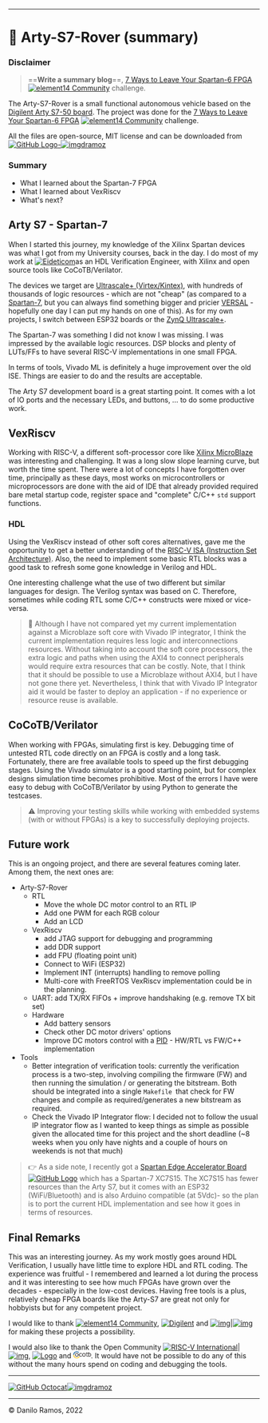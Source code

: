 ****

# 🚎 Arty-S7-Rover (summary)

### Disclaimer

> ==**Write a summary blog**==, [7 Ways to Leave Your Spartan-6 FPGA](https://community.element14.com/technologies/fpga-group/w/documents/27537/7-ways-to-leave-your-spartan-6-fpga) [<img src="https://community.element14.com/e14/cfs/e14core/images/logos/e14_Profile_206px.png" alt="element14 Community" style="height:2em;" />](https://community.element14.com/) challenge.

The Arty-S7-Rover is a small functional autonomous vehicle based on the [Digilent Arty S7-50 board](https://digilent.com/reference/programmable-logic/arty-s7/start). The project was done for the [7 Ways to Leave Your Spartan-6 FPGA](https://community.element14.com/technologies/fpga-group/w/documents/27537/7-ways-to-leave-your-spartan-6-fpga) [<img src="https://community.element14.com/e14/cfs/e14core/images/logos/e14_Profile_206px.png" alt="element14 Community" style="height:2em;" />](https://community.element14.com/) challenge.

All the files are open-source, MIT license and can be downloaded from [<img src="https://github.githubassets.com/images/modules/logos_page/GitHub-Logo.png" alt="GitHub Logo" style="height:1em;" />-<img src="https://avatars.githubusercontent.com/u/34524370?v=4" alt="img" style="height:1em;" />dramoz](https://github.com/dramoz/arty-s7)

### Summary

- What I learned about the Spartan-7 FPGA
- What I learned about VexRiscv
- What's next?

## Arty S7 - Spartan-7

When I started this journey, my knowledge of the Xilinx Spartan devices was what I got from my University courses, back in the day. I do most of my work at [<img src="https://www.eideticom.com/uploads/images/2019/07/11/eideticom-logo-03.svg" alt="Eideticom" style="height:1em" />]()as an HDL Verification Engineer, with Xilinx and open source tools like CoCoTB/Verilator.

The devices we target are [Ultrascale+ (Virtex/Kintex)](https://www.xilinx.com/products/silicon-devices/fpga/virtex-ultrascale-plus.html), with hundreds of thousands of logic resources - which are not "cheap" (as compared to a [Spartan-7](https://www.xilinx.com/products/silicon-devices/fpga/spartan-7.html), but you can always find something bigger and pricier [VERSAL](https://www.xilinx.com/products/silicon-devices/acap/versal.html) - hopefully one day I can put my hands on one of this). As for my own projects, I switch between ESP32 boards or the  [ZynQ Ultrascale+](https://www.xilinx.com/products/silicon-devices/soc/zynq-ultrascale-mpsoc.html).

The Spartan-7 was something I did not know I was missing. I was impressed by the available logic resources. DSP blocks and plenty of LUTs/FFs to have several RISC-V implementations in one small FPGA.

In terms of tools, Vivado ML is definitely a huge improvement over the old ISE. Things are easier to do and the results are acceptable.

The Arty S7 development board is a great starting point. It comes with a lot of IO ports and the necessary LEDs, and buttons, ... to do some productive work.

## VexRiscv

Working with RISC-V, a different soft-processor core like [Xilinx MicroBlaze](https://www.xilinx.com/products/design-tools/microblaze.html) was interesting and challenging. It was a long slow slope learning curve, but worth the time spent. There were a lot of concepts I have forgotten over time, principally as these days, most works on microcontrollers or microprocessors are done with the aid of IDE that already provided required bare metal startup code, register space and "complete" C/C++ `std` support functions.

### HDL

Using the VexRiscv instead of other soft cores alternatives, gave me the opportunity to get a better understanding of the [RISC-V ISA (Instruction Set Architecture)](https://en.wikipedia.org/wiki/RISC-V). Also, the need to implement some basic RTL blocks was a good task to refresh some gone knowledge in Verilog and HDL.

One interesting challenge what the use of two different but similar languages for design. The Verilog syntax was based on C. Therefore, sometimes while coding RTL some C/C++ constructs were mixed or vice-versa.

> 📝 Although I have not compared yet my current implementation against a Microblaze soft core with Vivado IP integrator, I think the current implementation requires less logic and interconnections resources. Without taking into account the soft core processors, the extra logic and paths when using the AXI4 to connect peripherals would require extra resources that can be costly. Note, that I think that it should be possible to use a Microblaze without AXI4, but I have not gone there yet. Nevertheless, I think that with Vivado IP Integrator aid it would be faster to deploy an application - if no experience or resource reuse is available.

## CoCoTB/Verilator

When working with FPGAs, simulating first is key. Debugging time of untested RTL code directly on an FPGA is costly and a long task. Fortunately, there are free available tools to speed up the first debugging stages. Using the Vivado simulator is a good starting point, but for complex designs simulation time becomes prohibitive. Most of the errors I have were easy to debug with CoCoTB/Verilator by using Python to generate the testcases.

> ⚠ Improving your testing skills while working with embedded systems (with or without FPGAs) is a key to successfully deploying projects.

## Future work

This is an ongoing project, and there are several features coming later. Among them, the next ones are:

- Arty-S7-Rover
  - RTL
    - Move the whole DC motor control to an RTL IP
    - Add one PWM for each RGB colour
    - Add an LCD
  - VexRiscv
    - add JTAG support for debugging and programming
    - add DDR support
    - add FPU (floating point unit)
    - Connect to WiFi (ESP32)
    - Implement INT (interrupts) handling to remove polling
    - Multi-core with FreeRTOS VexRiscv implementation could be in the planning.
  - UART: add TX/RX FIFOs + improve handshaking (e.g. remove TX bit set)
  - Hardware
    - Add battery sensors
    - Check other DC motor drivers' options
    - Improve DC motors control with a [PID](https://en.wikipedia.org/wiki/PID_controller) - HW/RTL vs FW/C++ implementation
- Tools
  - Better integration of verification tools: currently the verification process is a two-step, involving compiling the firmware (FW) and then running the simulation / or generating the bitstream. Both should be integrated into a single `Makefile `that check for FW changes and compile as required/generates a new bitstream as required.
  - Check the Vivado IP Integrator flow: I decided not to follow the usual IP integrator flow as I wanted to keep things as simple as possible given the allocated time for this project and the short deadline (~8 weeks when you only have nights and a couple of hours on weekends is not that much)

> 👉 As a side note, I recently got a [Spartan Edge Accelerator Board](https://wiki.seeedstudio.com/Spartan-Edge-Accelerator-Board/) [<img src="https://github.githubassets.com/images/modules/logos_page/GitHub-Mark.png" alt="GitHub Logo" style="height:1em;" />](https://github.com/SeeedDocument/Spartan-Edge-Accelerator-Board) which has a Spartan-7 XC7S15. The XC7S15 has fewer resources than the Arty S7, but it comes with an ESP32 (WiFi/Bluetooth) and is also Arduino compatible (at 5Vdc)- so the plan is to port the current HDL implementation and see how it goes in terms of resources.

## Final Remarks

This was an interesting journey. As my work mostly goes around HDL Verification, I usually have little time to explore HDL and RTL coding. The experience was fruitful - I remembered and learned a lot during the process and it was interesting to see how much FPGAs have grown over the decades - especially in the low-cost devices. Having free tools is a plus, relatively cheap FPGA boards like the Arty-S7 are great not only for hobbyists but for any competent project.

I would like to thank [<img src="https://community.element14.com/e14/cfs/e14core/images/logos/e14_Profile_206px.png" alt="element14 Community" style="height:2em;" />](https://community.element14.com/), [<img src="https://cdn11.bigcommerce.com/s-7gavg/images/stencil/original/digilent-logo_ni_2021-260px_1_1627086513__23106.original.png" alt="Digilent" style="height:1em;" />](https://digilent.com/) and  [<img src="https://upload.wikimedia.org/wikipedia/commons/7/7c/AMD_Logo.svg" alt="img" style="height:1em;" />](https://www.amd.com/)|[<img src="https://www.xilinx.com/etc.clientlibs/site/clientlibs/xilinx/site-all/resources/imgs/products/xilinx-logo-product.png" alt="img" style="height:1em;" />](https://www.xilinx.com) for making these projects a possibility.

I would also like to thank the Open Community  [<img src="https://riscv.org/wp-content/uploads/2020/06/riscv-color.svg" alt="RISC-V International" style="height:1em;" />](https://riscv.org/)| [<img src="https://community.cadence.com/cfs-file/__key/communityserver-blogs-components-weblogfiles/00-00-00-01-06/sifive_2D00_logo_2D00_v1.png" alt="img" style="height:1em;" />](https://www.sifive.com/), [<img src="https://www.veripool.org/img/verilator_256_200_min.png" alt="Logo" style="height:2em;" />](https://veripool.org/guide/latest/index.html) and [<img src="https://raw.githubusercontent.com/cocotb/cocotb-web/master/assets/img/cocotb-logo.svg" alt="CoCoTB" style="height:1em;" />](https://docs.cocotb.org/en/stable/). It would have not be possible to do any of this without the many hours spend on coding and debugging the tools.

------

 [<img src="https://github.githubassets.com/images/modules/logos_page/Octocat.png" alt="GitHub Octocat" style="height:2em;" /><img src="https://avatars.githubusercontent.com/u/34524370?v=4" alt="img" style="height:1em;" />dramoz](https://github.com/dramoz/arty-s7)

------

© Danilo Ramos, 2022
